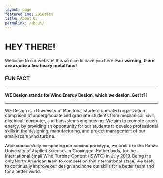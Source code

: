 ```yaml
---
layout: page
featured_img: 2016team
title: About Us
permalink: /about/
---
```

# HEY THERE!
Welcome to our website! It is so nice to have you here. **Fair warning, there are a quite a few heavy metal fans!**

### FUN FACT
--------------------------------

#### WE Design stands for Wind Energy Design, which *we* design! Get it?!
----------------------------------------------------------------------

WE Design is a University of Manitoba, student-operated organization comprised of undergraduate and graduate students from mechanical, civil, electrical, computer, and biosystems engineering. We aim to promote green energy, by providing an opportunity for our students to develop professional skills in the designing, manufacturing, and project management of our small-scale wind turbine. 

After successfully completing our second prototype, we took it to the Hanze University of Applied Sciences in Groningen, Netherlands, for the International Small Wind Turbine Contest (ISWTC) in July 2019. Being the only North American team to compete on this international stage, we seek to continually improve our design and hone our skills for a better team and for a better world.
